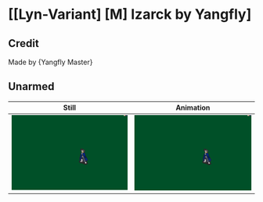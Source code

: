 # [\[Lyn-Variant\] \[M\] Izarck by Yangfly]

## Credit

Made by {Yangfly Master}
	
## Unarmed

| Still | Animation |
| :---: | :-------: |
| ![Unarmed still](./Unarmed_000.png) | ![Unarmed animation](./Unarmed.gif) |
